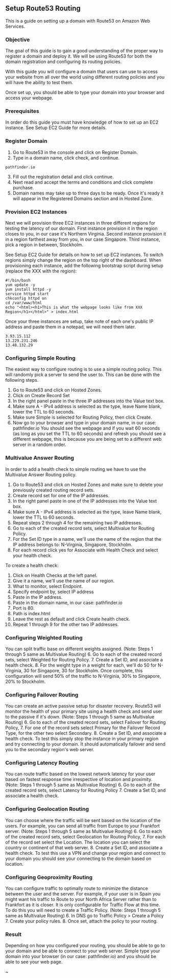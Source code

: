 ## Setup Route53 Routing
This is a guide on setting up a domain with Route53 on Amazon Web Services.

### Objective
The goal of this guide is to gain a good understanding of the proper way to register a domain and deploy it. We will be using Route53 for both the domain registration and configuring its routing policies.

With this guide you will configure a domain that users can use to access your website from all over the world using different routing policies and you will have the ability to test them. 

Once set up, you should be able to type your domain into your browser and access your webpage. 

### Prerequisites
In order do this guide you must have knowledge of how to set up an EC2 instance. See Setup EC2 Guide for more details.

### Register Domain
1. Go to Route53 in the console and click on Register Domain.
2. Type in a domain name, click check, and continue.
```
pathfinder.io
```
3. Fill out the registration detail and click continue.
4. Next read and accept the terms and conditions and click complete purchase.
5. Domain names may take up to three days to be ready. Once it's ready it will appear in the Registered Domains section and in Hosted Zone.

### Provision EC2 Instances
Next we will provision three EC2 instances in three different regions for testing the latency of our domain. First instance provision it in the region closes to you, in our case it's Northern Virginia. Second instance provision it in a region farthest away from you, in our case Singapore. Third instance, pick a region in between, Stockholm.

See Setup EC2 Guide for details on how to set up EC2 instances. To switch regions simply change the region on the top right of the dashboard. When provisioning each instance, add the following bootstrap script during setup (replace the XXX with the region):
```
#!/bin/bash
yum update -y
yum install httpd -y
service httpd start
chkconfig httpd on
cd /var/www/html
echo "<html><h1>This is what the webpage looks like from XXX Region</h1></html>" > index.html
```

Once your three instances are setup, take note of each one's public IP address and paste them in a notepad, we will need them later.
```
3.93.15.112
13.229.231.246
13.48.132.29
```

### Configuring Simple Routing
The easiest way to configure routing is to use a simple routing policy. This will randomly pick a server to send the user to. This can be done with the following steps.
1. Go to Route53 and click on Hosted Zones.
2. Click on Create Record Set
3. In the right panel paste in the three IP addresses into the Value text box.
4. Make sure A - IPv4 address is selected as the type, leave Name blank, lower the TTL to 60 seconds.
5. Make sure Simple is selected for Routing Policy, then click Create.
6. Now go to your browser and type in your domain name, in our case: pathfinder.io
You should see the webpage and if you wait 60 seconds (as long as you set the TTL to 60 seconds) and refresh you should see a different webpage, this is because you are being set to a different web server in a random order. 

### Multivalue Answer Routing
In order to add a health check to simple routing we have to use the Multivalue Answer Routing policy.
1. Go to Route53 and click on Hosted Zones and make sure to delete your previously created routing record sets.
2. Create record set for one of the IP addresses. 
3. In the right panel paste in one of the IP addresses into the Value text box.
4. Make sure A - IPv4 address is selected as the type, leave Name blank, lower the TTL to 60 seconds.
5. Repeat steps 2 through 4 for the remaining two IP addresses.
6. Go to each of the created record sets, select Multivalue for Routing Policy.
7. For the Set ID type in a name, we'll use the name of the region that the IP address belongs to: N-Virginia, Singapore, Stockholm.
8. For each record click yes for Associate with Health Check and select your health check.

To create a health check:
1. Click on Health Checks at the left panel.
2. Give it a name, we'll use the name of our region.
3. What to monitor, select Endpoint.
4. Specify endpoint by, select IP address
5. Paste in the IP address.
6. Paste in the domain name, in our case: pathfinder.io
7. Port is 80.
8. Path is index.html
9. Leave the rest as default and click Create health check.
10. Repeat 1 through 9 for the other two IP addresses.

### Configuring Weighted Routing
You can split traffic base on different weights assigned. (Note: Steps 1 through 5 same as Multivalue Routing)
6. Go to each of the created record sets, select Weighted for Routing Policy.
7. Create a Set ID, and associate a health check.
8. For the weight type in a weight for each, we'll do 50 for N-Virginia, 30 for Singapore, 30 for Stockholm. 
Once complete, this configuration will send 50% of the traffic to N-Virginia, 30% to Singapore, 20% to Stockholm. 

### Configuring Failover Routing
You can create an active passive setup for disaster recovery. Route53 will monitor the health of your primary site using a health check and send user to the passive if it's down. (Note: Steps 1 through 5 same as Multivalue Routing)
6. Go to each of the created record sets, select Failover for Routing Policy, 
7. For one of the record sets select Primary for the Failover Record Type, for the other two select Secondary.
8. Create a Set ID, and associate a health check.
To test this simply stop the instance in your primary region and try connecting to your domain. It should automatically failover and send you to the secondary region's web server.

### Configuring Latency Routing
You can route traffic based on the lowest network latency for your user based on fastest response time irrespective of location and proximity. (Note: Steps 1 through 5 same as Multivalue Routing)
6. Go to each of the created record sets, select Latency for Routing Policy
7. Create a Set ID, and associate a health check.

### Configuring Geolocation Routing
You can choose where the traffic will be sent based on the location of the users. For example, you can send all traffic from Europe to your Frankfort server. (Note: Steps 1 through 5 same as Multivalue Routing)
6. Go to each of the created record sets, select Geolocation for Routing Policy, 
7. For each of the record set select the Location. The location you can select the country or continent of that web server.
8. Create a Set ID, and associate a health check.
To test this use a VPN and change your region and connect to your domain you should see your connecting to the domain based on location.

### Configuring Geoproximity Routing
You can configure traffic to optimally route to minimize the distance between the user and the server. For example, if your user is in Spain you might want his traffic to Route to your North Africa Server rather than to Frankfort as it is closer. It is only configurable for Traffic Flow at this time. To do this you will need to create a Traffic Policy. (Note: Steps 1 through 5 same as Multivalue Routing)
6. In DNS go to Traffic Policy > Create a Policy 
7. Create your policy rules.
8. Once set, attach the policy to your routing.

### Result
Depending on how you configured your routing, you should be able to go to your domain and be able to connect to your web server. Simple type your domain into your browser (in our case: pathfinder.io) and you should be able to see your web page.

~
